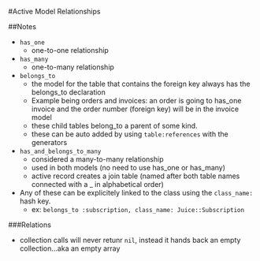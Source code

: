 #Active Model Relationships

##Notes

* `has_one`
  * one-to-one relationship
* `has_many`
  * one-to-many relationship
* `belongs_to`
  * the model for the table that contains the foreign key always has the belongs_to declaration
  * Example being orders and invoices: an order is going to has_one invoice and the order number (foreign key) will be in the invoice model
  * these child tables belong_to a parent of some kind.
  * these can be auto added by using `table:references` with the generators
* `has_and_belongs_to_many`
  * considered a many-to-many relationship
  * used in both models (no need to use has_one or has_many)
  * active record creates a join table (named after both table names connected with a _ in alphabetical order)
* Any of these can be explicitely linked to the class using the `class_name:` hash key.
  * ex: `belongs_to :subscription, class_name: Juice::Subscription`

###Relations

* collection calls will never retunr `nil`, instead it hands back an empty collection...aka an empty array
